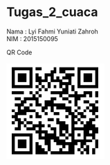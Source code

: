 # Tugas_2_cuaca

Nama  : Lyi Fahmi Yuniati Zahroh <br>
NIM   : 2015150095 <br>

QR Code <br>
<br>
<img src="QR_weather.png">
